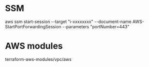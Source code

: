 # SSM

aws ssm start-session --target "i-xxxxxxxx" --document-name AWS-StartPortForwardingSession --parameters "portNumber=443"

# AWS modules

terraform-aws-modules/vpc/aws
